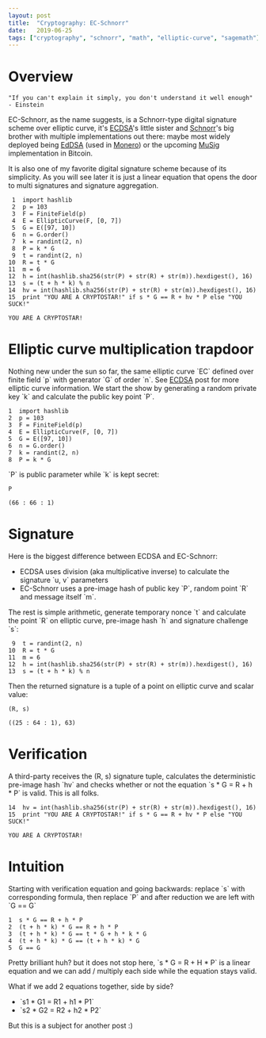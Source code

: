 ```yaml
---
layout: post
title:  "Cryptography: EC-Schnorr"
date:   2019-06-25
tags: ["cryptography", "schnorr", "math", "elliptic-curve", "sagemath"]
---
```



# Overview

    "If you can't explain it simply, you don't understand it well enough" - Einstein

EC-Schnorr, as the name suggests, is a Schnorr-type digital signature scheme over elliptic curve, it's [ECDSA](https://blog.iuliancostan.com/post/2019-04-09-ecdsa)'s little sister and [Schnorr](https://blog.iuliancostan.com/post/2019-06-19-schnorr)'s big brother with multiple implementations out there: maybe most widely deployed being [EdDSA](https://en.wikipedia.org/wiki/EdDSA) (used in [Monero](https://web.getmonero.org)) or the upcoming [MuSig](https://blockstream.com/2018/01/23/en-musig-key-aggregation-schnorr-signatures/) implementation in Bitcoin.

It is also one of my favorite digital signature scheme because of its simplicity. As you will see later it is just a linear equation that opens the door to multi signatures and signature aggregation.

     1  import hashlib
     2  p = 103
     3  F = FiniteField(p)
     4  E = EllipticCurve(F, [0, 7])
     5  G = E([97, 10])
     6  n = G.order()
     7  k = randint(2, n)
     8  P = k * G
     9  t = randint(2, n)
    10  R = t * G
    11  m = 6
    12  h = int(hashlib.sha256(str(P) + str(R) + str(m)).hexdigest(), 16)
    13  s = (t + h * k) % n
    14  hv = int(hashlib.sha256(str(P) + str(R) + str(m)).hexdigest(), 16)
    15  print "YOU ARE A CRYPTOSTAR!" if s * G == R + hv * P else "YOU SUCK!"

    YOU ARE A CRYPTOSTAR!


# Elliptic curve multiplication trapdoor

Nothing new under the sun so far, the same elliptic curve \`EC\` defined over finite field \`p\` with generator \`G\` of order \`n\`. See [ECDSA](file:///post/2019-04-09-ecdsa) post for more elliptic curve information.
We start the show by generating a random private key \`k\` and calculate the public key point \`P\`.

    1  import hashlib
    2  p = 103
    3  F = FiniteField(p)
    4  E = EllipticCurve(F, [0, 7])
    5  G = E([97, 10])
    6  n = G.order()
    7  k = randint(2, n)
    8  P = k * G

\`P\` is public parameter while \`k\` is kept secret:

    P

    (66 : 66 : 1)


# Signature

Here is the biggest difference between ECDSA and EC-Schnorr:

-   ECDSA uses division (aka multiplicative inverse) to calculate the signature \`u, v\` parameters
-   EC-Schnorr uses a pre-image hash of public key \`P\`, random point \`R\` and message itself \`m\`.

The rest is simple arithmetic, generate temporary nonce \`t\` and calculate the point \`R\` on elliptic curve, pre-image hash \`h\` and signature challenge \`s\`:

     9  t = randint(2, n)
    10  R = t * G
    11  m = 6
    12  h = int(hashlib.sha256(str(P) + str(R) + str(m)).hexdigest(), 16)
    13  s = (t + h * k) % n

Then the returned signature is a tuple of a point on elliptic curve and scalar value:

    (R, s)

    ((25 : 64 : 1), 63)


# Verification

A third-party receives the (R, s) signature tuple, calculates the deterministic pre-image hash \`hv\` and checks whether or not the equation \`s \* G = R + h \* P\` is valid. This is all folks.

    14  hv = int(hashlib.sha256(str(P) + str(R) + str(m)).hexdigest(), 16)
    15  print "YOU ARE A CRYPTOSTAR!" if s * G == R + hv * P else "YOU SUCK!"

    YOU ARE A CRYPTOSTAR!


# Intuition

Starting with verification equation and going backwards: replace \`s\` with corresponding formula, then replace \`P\` and after reduction we are left with \`G == G\`

    1  s * G == R + h * P
    2  (t + h * k) * G == R + h * P
    3  (t + h * k) * G == t * G + h * k * G
    4  (t + h * k) * G == (t + h * k) * G
    5  G == G

Pretty brilliant huh? but it does not stop here, \`s \* G = R + H \* P\` is a linear equation and we can add / multiply each side while the equation stays valid.

What if we add 2 equations together, side by side?

-   \`s1 \* G1 = R1 + h1 \* P1\`
-   \`s2 \* G2 = R2 + h2 \* P2\`

But this is a subject for another post :)

